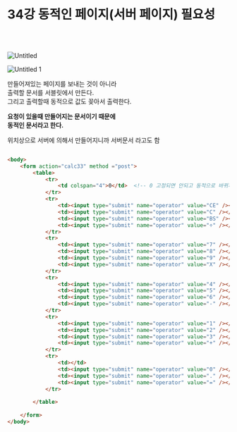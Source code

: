

# 34강 동적인 페이지(서버 페이지) 필요성
<br><br>

![Untitled](https://user-images.githubusercontent.com/89206108/165333385-239af50a-8f45-417c-8d2d-ccb23f78ad57.png)

![Untitled 1](https://user-images.githubusercontent.com/89206108/165333401-35b3ce05-5e3d-42d1-b0af-ce8e9f28f145.png)



만들어져있는 페이지를 보내는 것이 아니라  
출력할 문서를 서블릿에서 만든다.  
그리고 출력할때 동적으로 값도 꽂아서 출력한다.  

**요청이 있을때 만들어지는 문서이기 때문에**  
**동적인 문서라고 한다.**  

위치상으로 서버에 의해서 만들어지니까 서버문서 라고도 함


```html

<body>
	<form action="calc33" method ="post">
		<table>
			<tr>
				<td colspan="4">0</td>  <!-- 0 고정되면 안되고 동적으로 바뀌게 해줘야함  -->
			</tr>
			<tr>
				<td><input type="submit" name="operator" value="CE" /></td>
				<td><input type="submit" name="operator" value="C" /></td>
				<td><input type="submit" name="operator" value="BS" /></td>
				<td><input type="submit" name="operator" value="÷" /></td>
			</tr>
			<tr>
				<td><input type="submit" name="operator" value="7" /></td>
				<td><input type="submit" name="operator" value="8" /></td>
				<td><input type="submit" name="operator" value="9" /></td>
				<td><input type="submit" name="operator" value="X" /></td>
			</tr>
			<tr>
				<td><input type="submit" name="operator" value="4" /></td>
				<td><input type="submit" name="operator" value="5" /></td>
				<td><input type="submit" name="operator" value="6" /></td>
				<td><input type="submit" name="operator" value="-" /></td>
			</tr>
			<tr>
				<td><input type="submit" name="operator" value="1" /></td>
				<td><input type="submit" name="operator" value="2" /></td>
				<td><input type="submit" name="operator" value="3" /></td>
				<td><input type="submit" name="operator" value="+" /></td>
			</tr>
			<tr>
				<td></td>
				<td><input type="submit" name="operator" value="0" /></td>
				<td><input type="submit" name="operator" value="." /></td>
				<td><input type="submit" name="operator" value="=" /></td>
			</tr>
			
		</table>
		
	</form>
</body>
```
